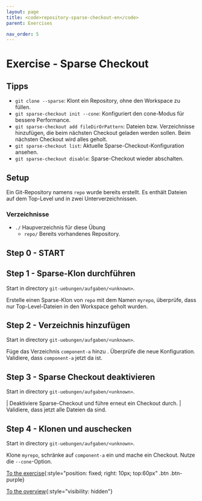 ```yaml
---
layout: page
title: <code>repository-sparse-checkout-en</code>
parent: Exercises

nav_order: 5
---
```

# Exercise - Sparse Checkout


## Tipps

 * `git clone --sparse`: Klont ein Repository, ohne den Workspace zu füllen.
 * `git sparse-checkout init --cone`: Konfiguriert den cone-Modus für bessere Performance.
 * `git sparse-checkout add fileDirOrPattern`: Dateien bzw. Verzeichnisse hinzufügen,
    die beim nächsten Checkout geladen werden sollen.
    Beim nächsten Checkout wird alles geholt.
 * `git sparse-checkout list`: Aktuelle Sparse-Checkout-Konfiguration ansehen.
 * `git sparse-checkout disable`: Sparse-Checkout wieder abschalten.

## Setup

Ein Git-Repository namens `repo` wurde bereits erstellt.
Es enthält Dateien auf dem Top-Level und in zwei Unterverzeichnissen.

### Verzeichnisse

 * `./` Haupverzeichnis für diese Übung 
   - `repo/` Bereits vorhandenes Repository.
  

<h2>Step 0 - START <!-- UEB/Sparse Checkout/0 --></h2>

<h2>Step 1 - Sparse-Klon durchführen <!-- UEB/Sparse Checkout/1 --></h2>

Start in directory `git-uebungen/aufgaben/<unknown>`.

Erstelle einen Sparse-Klon von `repo` mit dem Namen `myrepo`,
überprüfe, dass nur Top-Level-Dateien in den Workspace geholt wurden.

<h2>Step 2 - Verzeichnis hinzufügen <!-- UEB/Sparse Checkout/2 --></h2>

Start in directory `git-uebungen/aufgaben/<unknown>`.

Füge das Verzeichnis `component-a` hinzu .
Überprüfe die neue Konfiguration.
Validiere, dass `component-a` jetzt da ist.

<h2>Step 3 - Sparse Checkout deaktivieren <!-- UEB/Sparse Checkout/3 --></h2>

Start in directory `git-uebungen/aufgaben/<unknown>`.

| Deaktiviere Sparse-Checkout und führe erneut ein Checkout durch.
| Validiere, dass jetzt alle Dateien da sind.

<h2>Step 4 - Klonen und auschecken <!-- UEB/Sparse Checkout/4 --></h2>

Start in directory `git-uebungen/aufgaben/<unknown>`.

Klone `myrepo`, schränke auf `component-a` ein
und mache ein Checkout. Nutze die `--cone`-Option.

[To the exercise](loesung-repository-sparse-checkout-en.html){:style="position: fixed; right: 10px; top:60px" .btn .btn-purple}

[To the overview](../../ueberblick-en.html){:style="visibility: hidden"}

